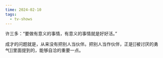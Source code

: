 ```yaml
---
time: 2024-02-10
tags:
  - tv-shows
---
```

许三多：“要做有意义的事情，有意义的事情就是好好活。”

成才的问题就是，从来没有把别人当伙伴。把别人当作伙伴，正是[[被讨厌的勇气]]里面提到的，能够自洽的重要一点。
